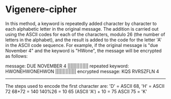# Vigenere-cipher
In this method, a keyword is repeatedly added character by character to each alphabetic letter in the
original message. The addition is carried out using the ASCII codes for each of the characters,
modulo 26 (the number of letters in the alphabet), and the result is added to the code for the letter 'A'
in the ASCII code sequence. For example, if the original message is "due November 4" and the
keyword is "HWone", the message will be encrypted as follows:

message:            DUE NOVEMBER 4
                    ||||||||||||||
repeated keyword:   HWONEHWONEHWON
                    ||||||||||||||
encrypted message:  KQS RVRSZFLN 4

________________________________________________

The steps used to encode the first character are:
'D' = ASCII 68, 'H' = ASCII 72
68+72 = 140
140%26 = 10
65 (ASCII 'A') + 10 = 75
ASCII 75 = 'K'
